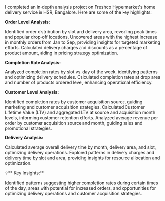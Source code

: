 I completed an in-depth analysis project on Freshco Hypermarket's home delivery service in HSR, Bangalore. Here are some of the key highlights:

**Order Level Analysis:**

Identified order distribution by slot and delivery area, revealing peak times and popular drop-off locations. Uncovered areas with the highest increase in monthly orders from Jan to Sep, providing insights for targeted marketing efforts. Calculated delivery charges and discounts as a percentage of product amount, aiding in pricing strategy optimization.

**Completion Rate Analysis:**

Analyzed completion rates by slot vs. day of the week, identifying patterns and optimizing delivery schedules. Calculated completion rates at drop area and number of products ordered level, enhancing operational efficiency.

**Customer Level Analysis:**

Identified completion rates by customer acquisition source, guiding marketing and customer acquisition strategies. Calculated Customer Lifetime Value (LTV) and aggregated LTV at source and acquisition month levels, informing customer retention efforts. Analyzed average revenue per order by customer acquisition source and month, guiding sales and promotional strategies.

**Delivery Analysis:**

Calculated average overall delivery time by month, delivery area, and slot, optimizing delivery operations. Explored patterns in delivery charges and delivery time by slot and area, providing insights for resource allocation and optimization.

💡** Key Insights:**

Identified patterns suggesting higher completion rates during certain times of the day, areas with potential for increased orders, and opportunities for optimizing delivery operations and customer acquisition strategies.
